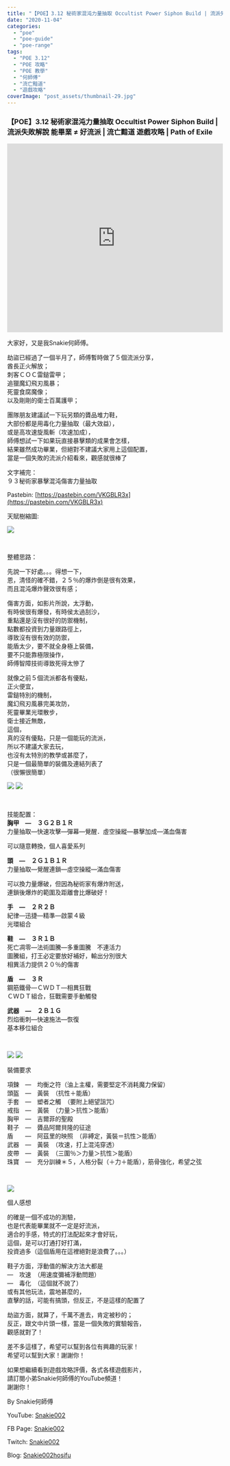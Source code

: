 ```yaml
---
title: "【POE】3.12 秘術家混沌力量抽取 Occultist Power Siphon Build | 流派失敗解說 | 能畢業 ≠ 好流派 | 流亡黯道 遊戲攻略 | Path of Exile"
date: "2020-11-04"
categories: 
  - "poe"
  - "poe-guide"
  - "poe-range"
tags: 
  - "POE 3.12"
  - "POE 攻略"
  - "POE 教學"
  - "何師傅"
  - "流亡黯道"
  - "遊戲攻略"
coverImage: "post_assets/thumbnail-29.jpg"
---
```


### 【POE】3.12 秘術家混沌力量抽取 Occultist Power Siphon Build | 流派失敗解說 能畢業 **≠** 好流派 | 流亡黯道 遊戲攻略 | Path of Exile

<iframe width="100%" height="440"src="https://www.youtube.com/embed/twJcRV4VXio"
  title="YouTube video player" frameborder="0" allow="accelerometer; autoplay;
  clipboard-write; encrypted-media; gyroscope; picture-in-picture; web-share"
  referrerpolicy="strict-origin-when-cross-origin" allowfullscreen></iframe>
  
大家好，又是我Snakie何師傅。  

  
劫盜已經過了一個半月了，師傅暫時做了５個流派分享，  
酋長正火解放；  
刺客ＣＯＣ雷鎚雷甲；  
追獵魔幻飛刃風暴；  
死靈食腐魔像；  
以及剛剛的衛士百萬護甲；  

  
團隊朋友建議試一下玩另類的贗品堆力鞋，  
大部份都是用毒化力量抽取（最大效益），  
或是高攻速旋風斬（攻速加成），  
師傅想試一下如果玩直接暴擊類的成果會怎樣，  
結果雖然成功畢業，但絕對不建議大家用上這個配置，  
當是一個失敗的流派介紹看來，觀感就很棒了  

  
文字補完：  
９３秘術家暴擊混沌傷害力量抽取  

  
Pastebin: [https://pastebin.com/VKGBLR3x](https://pastebin.com/VKGBLR3x)  

  
天賦樹縮圖:  

  
![](post_assets/Capture-2-1024x1022.png)  

  
   

  
整體思路：  

  
先說一下好處。。。得想一下，  
恩，清怪的確不錯，２５％的爆炸倒是很有效果，  
而且混沌爆炸聲效很有感；  

  
傷害方面，如影片所說，太浮動，  
有時侯很有爆發，有時侯太過刮沙，  
重點還是沒有很好的防禦機制，  
點數都投資到力量跟路徑上，  
導致沒有很有效的防禦，  
能盾太少，要不就全身極上裝備，  
要不只能靠極限操作，  
師傅智障技術導致死得太慘了  

  
就像之前５個流派都各有優點，  
正火便宜，  
雷鎚特別的機制，  
魔幻飛刃風暴完美攻防，  
死靈畢業光環散步，  
衛士接近無敵，  
這個，  
真的沒有優點，只是一個能玩的流派，  
所以不建議大家去玩，  
也沒有太特別的教學或甚麼了，  
只是一個最簡單的裝備及連結列表了  
（很懶很簡單）  

  
![](post_assets/soulsyphon.png) ![](post_assets/CelestialPowerSiphon.png)  

  
   

  
技能配置：  
**胸甲　—　３Ｇ２Ｂ１Ｒ**  
力量抽取—快速攻擊—彈幕—覺醒．虛空操縱—暴擊加成—滿血傷害  

  
可以隨意轉換，個人喜愛系列  

  
**頭　—　２Ｇ１Ｂ１Ｒ**  
力量抽取—覺醒連鎖—虛空操縱—滿血傷害  

  
可以換力量爆破，但因為秘術家有爆炸附送，  
連鎖後爆炸的範圍及距離會比爆破好！  

  
**手　—　２Ｒ２Ｂ**  
紀律—迅捷—精準—啟蒙４級  
光環組合  

  
**鞋　—　３Ｒ１Ｂ**   
死亡凋零—法術圖騰—多重圖騰　不連活力  
圖騰組，打王必定要放好補好，輸出分別很大  
相異活力提供２０％的傷害  

  
**盾　—　３Ｒ**   
鋼筋鐵骨—ＣＷＤＴ—相異狂戰  
ＣＷＤＴ組合，狂戰需要手動觸發  

  
**武器　—　２Ｂ１Ｇ**  
烈焰衝刺—快速施法—恢復  
基本移位組合  

  
   

  
![](post_assets/GeofriSanctuary.png) ![](post_assets/Alberonswarpath.png)  

  
裝備要求  

  
項鍊　—　均衡之符（油上主權，需要堅定不消耗魔力保留）  
頭盔　—　黃裝　（抗性＋能盾）  
手套　—　塑者之觸　（要附上絕望詛咒）  
戒指　—　黃裝　（力量＞抗性＞能盾）  
胸甲　—　吉爾菲的聖殿  
鞋子　—　贗品阿爾貝隆的征途  
盾　　—　阿茲里的映照　（非縛定，黃裝＝抗性＞能盾）  
武器　—　黃裝　（攻速，打上混沌穿透）  
皮帶　—　黃裝　（三圍％＞力量＞抗性＞能盾）  
珠寶　—　充分訓練＊５，人格分裂（＋力＋能盾），筋骨強化，希望之弦  

  
   

  
![](post_assets/1.mp4_snapshot_08.17.747-1024x576.jpg)  

  
個人感想  

  
的確是一個不成功的測驗，  
也是代表能畢業就不一定是好流派，  
適合的手感，特式的打法配起來才會好玩，  
這個，是可以打通打好打滿，  
投資過多（這個盾用在這裡絕對是浪費了。。。）  

  
鞋子方面，浮動值的解決方法大都是  
—　攻速　（用速度彌補浮動問題）  
—　毒化　（這個就不說了）  
或有其他玩法，震地甚麼的，  
直擊的話，可能有搞頭，但反正，不是這樣的配置了  

  
劫盜方面，就算了，千萬不進去，肯定被秒的；  
反正，跟文中片頭一樣，當是一個失敗的實驗報告，  
觀感就對了！  

  
差不多這樣了，希望可以幫到各位有興趣的玩家！  
希望可以幫到大家！謝謝你！  

  
如果想繼續看到遊戲攻略評價，各式各樣遊戲影片，  
請訂閱小弟Snakie何師傅的YouTube頻道！  
謝謝你！  

  
By Snakie何師傅  

  
YouTube: [Snakie002](https://www.youtube.com/c/Snakie002/)  

  
FB Page: [Snakie002](https://www.facebook.com/Snakie002/)  

  
Twitch: [Snakie002](https://www.twitch.tv/snakie002/)  

  
Blog: [Snakie002hosifu](https://snakie002hosifu.blog/)
